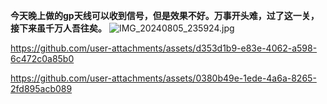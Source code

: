 **今天晚上做的gp天线可以收到信号，但是效果不好。万事开头难，过了这一关，接下来虽千万人吾往矣。**
![IMG_20240805_235924.jpg](https://github.com/user-attachments/assets/0bd3753f-9156-40a7-b0c3-068ac835f1f2)

https://github.com/user-attachments/assets/d353d1b9-e83e-4062-a598-6c472c0a85b0

https://github.com/user-attachments/assets/0380b49e-1ede-4a6a-8265-2fd895acb089

